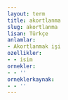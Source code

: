 ```yaml
---
layout: term
title: akortlanma
slug: akortlanma
lisan: Türkçe
anlamlar:
- Akortlanmak işi
ozellikler:
- - isim
ornekler:
- - ''
orneklerkaynak:
- - ''
---
```

